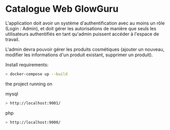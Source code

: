 # Catalogue Web GlowGuru

L'application doit avoir un système d'authentification avec au moins un rôle (Login : Admin), et doit gérer les autorisations de manière que seuls les utilisateurs authentifiés en tant qu'admin puissent accéder à l'espace de travail.

L'admin devra pouvoir gérer les produits cosmétiques (ajouter un nouveau, modifier les informations d'un produit existant, supprimer un produit).

Install requirements:

```bash
> docker-compose up --build  
```

the project running on

mysql

```bash
> http://localhost:9001/
```

php

```bash
> http://localhost:9000/
```
